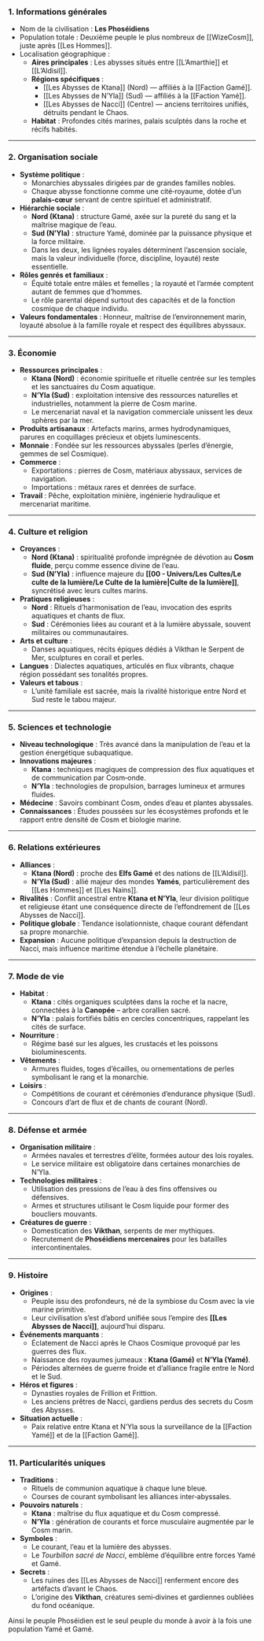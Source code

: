 ### **1. Informations générales**
- Nom de la civilisation : **Les Phoséidiens**  
- Population totale : Deuxième peuple le plus nombreux de [[WizeCosm]], juste après [[Les Hommes]].  
- Localisation géographique :  
  - **Aires principales** : Les abysses situés entre [[L’Amarthie]] et [[L’Aldisil]].  
  - **Régions spécifiques** :  
    - [[Les Abysses de Ktana]] (Nord) — affiliés à la [[Faction Gamé]].  
    - [[Les Abysses de N’Yla]] (Sud) — affiliés à la [[Faction Yamé]].  
    - [[Les Abysses de Nacci]] (Centre) — anciens territoires unifiés, détruits pendant le Chaos.  
  - **Habitat** : Profondes cités marines, palais sculptés dans la roche et récifs habités.  

---

### **2. Organisation sociale**
- **Système politique** :  
  - Monarchies abyssales dirigées par de grandes familles nobles.  
  - Chaque abysse fonctionne comme une cité‑royaume, dotée d’un **palais‑cœur** servant de centre spirituel et administratif.  
- **Hiérarchie sociale** :  
  - **Nord (Ktana)** : structure Gamé, axée sur la pureté du sang et la maîtrise magique de l’eau.  
  - **Sud (N’Yla)** : structure Yamé, dominée par la puissance physique et la force militaire.  
  - Dans les deux, les lignées royales déterminent l’ascension sociale, mais la valeur individuelle (force, discipline, loyauté) reste essentielle.  
- **Rôles genrés et familiaux** :  
  - Équité totale entre mâles et femelles ; la royauté et l’armée comptent autant de femmes que d’hommes.  
  - Le rôle parental dépend surtout des capacités et de la fonction cosmique de chaque individu.  
- **Valeurs fondamentales** : Honneur, maîtrise de l’environnement marin, loyauté absolue à la famille royale et respect des équilibres abyssaux.

---

### **3. Économie**
- **Ressources principales** :  
  - **Ktana (Nord)** : économie spirituelle et rituelle centrée sur les temples et les sanctuaires du Cosm aquatique.  
  - **N’Yla (Sud)** : exploitation intensive des ressources naturelles et industrielles, notamment la pierre de Cosm marine.  
  - Le mercenariat naval et la navigation commerciale unissent les deux sphères par la mer.  
- **Produits artisanaux** : Artefacts marins, armes hydrodynamiques, parures en coquillages précieux et objets luminescents.  
- **Monnaie** : Fondée sur les ressources abyssales (perles d’énergie, gemmes de sel Cosmique).  
- **Commerce** :  
  - Exportations : pierres de Cosm, matériaux abyssaux, services de navigation.  
  - Importations : métaux rares et denrées de surface.  
- **Travail** : Pêche, exploitation minière, ingénierie hydraulique et mercenariat maritime.

---

### **4. Culture et religion**
- **Croyances** :  
  - **Nord (Ktana)** : spiritualité profonde imprégnée de dévotion au **Cosm fluide**, perçu comme essence divine de l’eau.  
  - **Sud (N’Yla)** : influence majeure du **[[00 - Univers/Les Cultes/Le culte de la lumière/Le Culte de la lumière|Culte de la lumière]]**, syncrétisé avec leurs cultes marins.  
- **Pratiques religieuses** :  
  - **Nord** : Rituels d’harmonisation de l’eau, invocation des esprits aquatiques et chants de flux.  
  - **Sud** : Cérémonies liées au courant et à la lumière abyssale, souvent militaires ou communautaires.  
- **Arts et culture** :  
  - Danses aquatiques, récits épiques dédiés à Vikthan le Serpent de Mer, sculptures en corail et perles.  
- **Langues** : Dialectes aquatiques, articulés en flux vibrants, chaque région possédant ses tonalités propres.  
- **Valeurs et tabous** :  
  - L’unité familiale est sacrée, mais la rivalité historique entre Nord et Sud reste le tabou majeur.  

---

### **5. Sciences et technologie**
- **Niveau technologique** : Très avancé dans la manipulation de l’eau et la gestion énergétique subaquatique.  
- **Innovations majeures** :  
  - **Ktana** : techniques magiques de compression des flux aquatiques et de communication par Cosm‑onde.  
  - **N’Yla** : technologies de propulsion, barrages lumineux et armures fluides.  
- **Médecine** : Savoirs combinant Cosm, ondes d’eau et plantes abyssales.  
- **Connaissances** : Études poussées sur les écosystèmes profonds et le rapport entre densité de Cosm et biologie marine.

---

### **6. Relations extérieures**
- **Alliances** :  
  - **Ktana (Nord)** : proche des **Elfs Gamé** et des nations de [[L’Aldisil]].  
  - **N’Yla (Sud)** : allié majeur des mondes **Yamés**, particulièrement des [[Les Hommes]] et [[Les Nains]].  
- **Rivalités** : Conflit ancestral entre **Ktana et N’Yla**, leur division politique et religieuse étant une conséquence directe de l’effondrement de [[Les Abysses de Nacci]].  
- **Politique globale** : Tendance isolationniste, chaque courant défendant sa propre monarchie.  
- **Expansion** : Aucune politique d’expansion depuis la destruction de Nacci, mais influence maritime étendue à l’échelle planétaire.

---

### **7. Mode de vie**
- **Habitat** :  
  - **Ktana** : cités organiques sculptées dans la roche et la nacre, connectées à la **Canopée** – arbre corallien sacré.  
  - **N’Yla** : palais fortifiés bâtis en cercles concentriques, rappelant les cités de surface.  
- **Nourriture** :  
  - Régime basé sur les algues, les crustacés et les poissons bioluminescents.  
- **Vêtements** :  
  - Armures fluides, toges d’écailles, ou ornementations de perles symbolisant le rang et la monarchie.  
- **Loisirs** :  
  - Compétitions de courant et cérémonies d’endurance physique (Sud).  
  - Concours d’art de flux et de chants de courant (Nord).  

---

### **8. Défense et armée**
- **Organisation militaire** :  
  - Armées navales et terrestres d’élite, formées autour des lois royales.  
  - Le service militaire est obligatoire dans certaines monarchies de N’Yla.  
- **Technologies militaires** :  
  - Utilisation des pressions de l’eau à des fins offensives ou défensives.  
  - Armes et structures utilisant le Cosm liquide pour former des boucliers mouvants.  
- **Créatures de guerre** :  
  - Domestication des **Vikthan**, serpents de mer mythiques.  
  - Recrutement de **Phoséidiens mercenaires** pour les batailles intercontinentales.

---

### **9. Histoire**
- **Origines** :  
  - Peuple issu des profondeurs, né de la symbiose du Cosm avec la vie marine primitive.  
  - Leur civilisation s’est d’abord unifiée sous l’empire des **[[Les Abysses de Nacci]]**, aujourd’hui disparu.  
- **Événements marquants** :  
  - Éclatement de Nacci après le Chaos Cosmique provoqué par les guerres des flux.  
  - Naissance des royaumes jumeaux : **Ktana (Gamé)** et **N’Yla (Yamé)**.  
  - Périodes alternées de guerre froide et d’alliance fragile entre le Nord et le Sud.  
- **Héros et figures** :  
  - Dynasties royales de Frillion et Frittion.  
  - Les anciens prêtres de Nacci, gardiens perdus des secrets du Cosm des Abysses.  
- **Situation actuelle** :  
  - Paix relative entre Ktana et N’Yla sous la surveillance de la [[Faction Yamé]] et de la [[Faction Gamé]].

---

### **11. Particularités uniques**
- **Traditions** :  
  - Rituels de communion aquatique à chaque lune bleue.  
  - Courses de courant symbolisant les alliances inter‑abyssales.  
- **Pouvoirs naturels** :  
  - **Ktana** : maîtrise du flux aquatique et du Cosm compressé.  
  - **N’Yla** : génération de courants et force musculaire augmentée par le Cosm marin.  
- **Symboles** :  
  - Le courant, l’eau et la lumière des abysses.  
  - Le *Tourbillon sacré de Nacci*, emblème d’équilibre entre forces Yamé et Gamé.  
- **Secrets** :  
  - Les ruines des [[Les Abysses de Nacci]] renferment encore des artéfacts d’avant le Chaos.  
  - L’origine des **Vikthan**, créatures semi‑divines et gardiennes oubliées du fond océanique.


Ainsi le peuple Phoséidien est le seul peuple du monde à avoir à la fois une population Yamé et Gamé.






